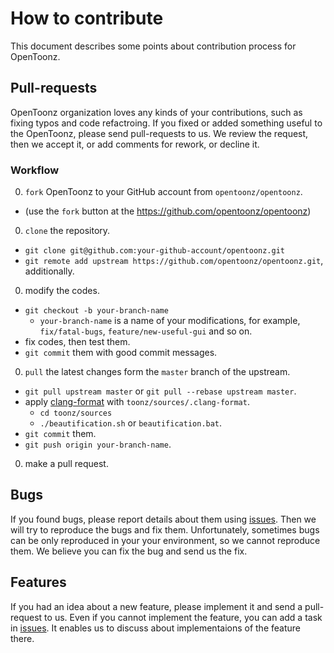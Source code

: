 # How to contribute

This document describes some points about contribution process for OpenToonz.

## Pull-requests

OpenToonz organization loves any kinds of your contributions, such as fixing typos and code refactroing.
If you fixed or added something useful to the OpenToonz, please send pull-requests to us.
We review the request, then we accept it, or add comments for rework, or decline it.

### Workflow

0. `fork` OpenToonz to your GitHub account from `opentoonz/opentoonz`.
  - (use the `fork` button at the https://github.com/opentoonz/opentoonz)
0. `clone` the repository.
  - `git clone git@github.com:your-github-account/opentoonz.git`
  - `git remote add upstream https://github.com/opentoonz/opentoonz.git`, additionally.
0. modify the codes.
  - `git checkout -b your-branch-name`
    - `your-branch-name` is a name of your modifications, for example,
      `fix/fatal-bugs`, `feature/new-useful-gui` and so on.
  - fix codes, then test them.
  - `git commit` them with good commit messages.
0. `pull` the latest changes form the `master` branch of the upstream.
  - `git pull upstream master` or `git pull --rebase upstream master`.
  - apply [clang-format](http://clang.llvm.org/docs/ClangFormat.html) with `toonz/sources/.clang-format`.
    - `cd toonz/sources`
    - `./beautification.sh` or `beautification.bat`.
  - `git commit` them.
  - `git push origin your-branch-name`.
0. make a pull request.

## Bugs

If you found bugs, please report details about them using [issues](https://github.com/opentoonz/opentoonz/issues).
Then we will try to reproduce the bugs and fix them.
Unfortunately, sometimes bugs can be only reproduced in your your environment,
so we cannot reproduce them. We believe you can fix the bug and send us the fix.

## Features

If you had an idea about a new feature, please implement it and send a pull-request to us.
Even if you cannot implement the feature, you can add a task in [issues](https://github.com/opentoonz/opentoonz/issues).
It enables us to discuss about implementaions of the feature there.
